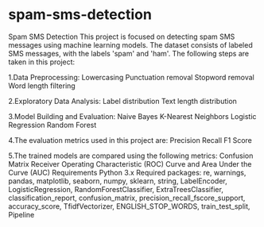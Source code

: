 # spam-sms-detection
Spam SMS Detection
This project is focused on detecting spam SMS messages using machine learning models. The dataset consists of labeled SMS messages, with the labels 'spam' and 'ham'. The following steps are taken in this project:

1.Data Preprocessing:
Lowercasing
Punctuation removal
Stopword removal
Word length filtering

2.Exploratory Data Analysis:
  Label distribution
  Text length distribution

3.Model Building and Evaluation:
  Naive Bayes
  K-Nearest Neighbors
  Logistic Regression
  Random Forest

4.The evaluation metrics used in this project are:
  Precision
  Recall
  F1 Score

5.The trained models are compared using the following metrics:
  Confusion Matrix
  Receiver Operating Characteristic (ROC) Curve and Area Under the Curve (AUC)
  Requirements
  Python 3.x
  Required packages: re, warnings, pandas, matplotlib, seaborn, numpy, sklearn, string, LabelEncoder, LogisticRegression, RandomForestClassifier, ExtraTreesClassifier, classification_report, confusion_matrix, precision_recall_fscore_support, accuracy_score, TfidfVectorizer, ENGLISH_STOP_WORDS, train_test_split, Pipeline
